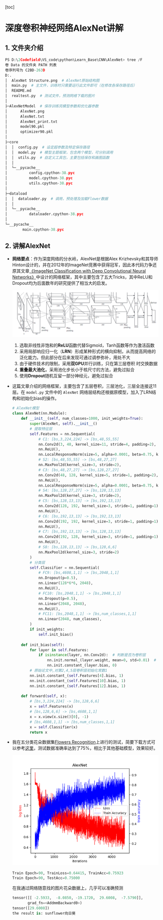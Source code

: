 [toc]



# 深度卷积神经网络AlexNet讲解

## 1. 文件夹介绍

```python
PS D:\2Codefield\VS_code\python\Learn_Base\CNN\AlexNet> tree /F
卷 Data 的文件夹 PATH 列表
卷序列号为 C2BD-263D
D:.
│  AlexNet Structure.png  # AlexNet原始结构图
│  main.py  # 主文件，训练时只需要运行此文件即可（在修改各保存路径后）
│  README.md
│  realtest.py  # 测试文件，预测网络下载的图片
│  
├─AlexNetModel  # 保存训练完模型参数和优化器参数
│      AlexNet.png
│      AlexNet.txt
│      AlexNet_print.txt
│      model90.pkl
│      optimizer90.pkl
│
├─core
│  │  config.py  # 设定超参数及特定保存路径
│  │  model.py  # 模型主题框架，包含两个模型，可分别调用
│  │  utils.py  # 自定义工具包，主要包括保存和画图函数
│  │
│  └─__pycache__
│          config.cpython-38.pyc
│          model.cpython-38.pyc
│          utils.cpython-38.pyc
│
├─dataload
│  │  dataloader.py  # 调用，预处理及加载Flower数据
│  │
│  └─__pycache__
│          dataloader.cpython-38.pyc
│
└─__pycache__
        main.cpython-38.pyc
```



## 2. 讲解AlexNet

-   **网络要点**：作为深度网络的分水岭，AlexNet是根据Alex Krizhevsky和其导师Hinton设计的，并在2012年的ImageNet竞赛中获得冠军，因此本代码力争还原其文章[《ImageNet Classification with Deep Convolutional Neural Networks》](https://readpaper.com/paper/2163605009)中设计的网络框架，其中主要包含了五大Tricks，其中ReLU和Dropout均为后面数年的研究提供了相当大的启发。

    ![LeNet原始结构](https://github.com/xxayt/Classic-CNN/blob/main/AlexNet/AlexNet%20Structure.png)

    1.  选取非线性非饱和的**ReLU**函数代替Sigmoid，Tanh函数等作为激活函数
    2.  采用局部响应归一化（**LRN**）形成某种形式的横向抑制，从而提高网络的泛化能力。但此部分在后来发现可通过调参弥补，用处不大
    3.  由于硬件技术的限制，采用**双GPU**并行训练，只在第三层卷积 时交换数据
    4.  **重叠最大池化**，采用池化步长小于核尺寸的方法，避免过拟合
    5.  使用**Dropout**随机互留一部分神经元，避免过拟合

-   这篇文章介绍的网络框架，主要包含了五层卷积，三层池化，三层全连接这11层。在 `model.py` 文件中的 `AlexNet` 网络层结构还根据原模型，加入了LRN结构和初始化bias的操作。

    ```python
    # AlexNet模型
    class AlexNet(nn.Module):
        def __init__(self, num_classes=1000, init_weights=True):
            super(AlexNet, self).__init__()
            # 提取特征层
            self.Features = nn.Sequential(
                # C1: [bs,3,224,224] -> [bs,48,55,55]
                nn.Conv2d(3, 48, kernel_size=11, stride=4, padding=2),
                nn.ReLU(),
                nn.LocalResponseNorm(size=5, alpha=0.0001, beta=0.75, k=2),
                # S2: [bs,48,55,55] -> [bs,48,27,27]
                nn.MaxPool2d(kernel_size=3, stride=2),
                # C3: [bs,48,27,27] -> [bs,128,27,27]
                nn.Conv2d(48, 128, kernel_size=5, stride=1, padding=2),
                nn.ReLU(),
                nn.LocalResponseNorm(size=5, alpha=0.0001, beta=0.75, k=2),
                # S4: [bs,128,27,27] -> [bs,128,13,13]
                nn.MaxPool2d(kernel_size=3, stride=2),
                # C5: [bs,128,13,13] -> [bs,192,13,13]
                nn.Conv2d(128, 192, kernel_size=3, stride=1, padding=1),
                nn.ReLU(),
                # C6: [bs,192,13,13] -> [bs,192,13,13]
                nn.Conv2d(192, 192, kernel_size=3, stride=1, padding=1),
                nn.ReLU(),
                # C7: [bs,192,13,13] -> [bs,128,13,13]
                nn.Conv2d(192, 128, kernel_size=3, stride=1, padding=1),
                nn.ReLU(),
                # S8: [bs,128,13,13] -> [bs,128,6,6]
                nn.MaxPool2d(kernel_size=3, stride=2)
            )
            # 分类层
            self.Classifier = nn.Sequential(
                # FC9: [bs,4608,1,1] -> [bs,2048,1,1]
                nn.Dropout(p=0.5),
                nn.Linear(128*6*6, 2048),
                nn.ReLU(),
                # FC10: [bs,2048,1,1] -> [bs,2048,1,1]
                nn.Dropout(p=0.5),
                nn.Linear(2048, 2048),
                nn.ReLU(),
                # FC11: [bs,2048,1,1] -> [bs,num_classes,1,1]
                nn.Linear(2048, num_classes),
            )
            if init_weights:
                self.init_bias()
        
        def init_bias(self):
            for layer in self.Features:
                if isinstance(layer, nn.Conv2d):  # 判断是否为卷积层
                    nn.init.normal_(layer.weight, mean=0, std=0.01)  # std=0.01的零均值高斯分布
                    nn.init.constant_(layer.bias, 0)
            # 原始论文中,对第2,4,5层卷积层初始化常数1
            nn.init.constant_(self.Features[4].bias, 1)
            nn.init.constant_(self.Features[10].bias, 1)
            nn.init.constant_(self.Features[12].bias, 1)
    
        def forward(self, x):
            # [bs,3,224,224] -> [bs,128,6,6]
            x = self.Features(x)
            # [bs,128,6,6] -> [bs,4608,1,1]
            x = x.view(x.size()[0], -1)
            # [bs,4608,1,1] -> [bs,num_classes,1,1]
            x = self.Classifier(x)
            return x
    ```

-   我在五分类花朵数据集[Flowers Recognition](https://www.kaggle.com/datasets/alxmamaev/flowers-recognition)上进行的测试，简要下载方式可以参考[这里](https://github.com/xxayt/deep-learning-for-image-processing/tree/master/data_set)，测试数据准确率达到了75%，相比于其他基础模型，效果较好。


    ![原始框架效果](https://github.com/xxayt/Classic-CNN/blob/main/AlexNet/AlexNetModel/AlexNet.png)
    
    ```python
    Train Epoch=90, TrainLoss=0.64415, TrainAcc=0.75923
    Train Epoch=90, TestAcc=0.75000
    ```
    
    在我通过网络随意找的图片花朵数据上，几乎可以准确预测
    
    ```python
    tensor([[ -2.5933,  -8.0850, -19.1720,  29.6008,  -7.5790]],
           grad_fn=<AddmmBackward0>)
    tensor([29.6008])
    the result is: sunflower向日葵
    ```
    
    
